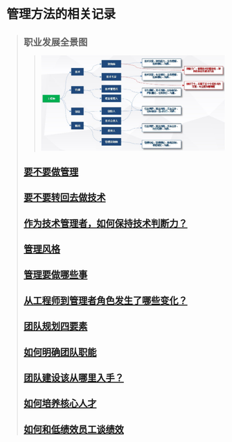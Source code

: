# 管理方法的相关记录

> ## 职业发展全景图
>> ![全景图](https://github.com/brianxj/brian-management/blob/master/picture/%E5%85%A8%E6%99%AF%E5%9B%BE.jpg "职业发展全景图")
> ## [要不要做管理](https://github.com/brianxj/brian-management/blob/master/doc/should_I_take_up_management.md)
> ## [要不要转回去做技术](https://github.com/brianxj/brian-management/blob/master/doc/Should_I_switch_back_to_technology.md)
> ## [作为技术管理者，如何保持技术判断力？](https://github.com/brianxj/brian-management/blob/master/doc/Maintain_technical_judgment.md)
> ## [管理风格](https://github.com/brianxj/brian-management/blob/master/doc/Management_Style.md)
> ## [管理要做哪些事](https://github.com/brianxj/brian-management/blob/master/doc/Manage_what_to_do.md)
> ## [从工程师到管理者角色发生了哪些变化？](https://github.com/brianxj/brian-management/blob/master/doc/What_has_changed_from_engineers_to_managerial_roles.md)
> ## [团队规划四要素](https://github.com/brianxj/brian-management/blob/master/doc/Four_elements_of_team_planning.md)
> ## [如何明确团队职能]()
> ## [团队建设该从哪里入手？]()
> ## [如何培养核心人才](https://github.com/brianxj/brian-management/blob/master/doc/How_to_cultivate_core_talents.md)
> ## [如何和低绩效员工谈绩效](https://github.com/brianxj/brian-management/blob/master/doc/How_to_talk_about_performance_with_low_performers.md)
> ## 
> ## 
